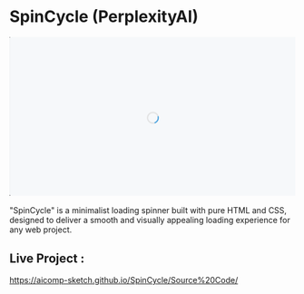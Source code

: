 # SpinCycle (PerplexityAI)

![My Screenshot](Images/Image1.PNG)

"SpinCycle" is a minimalist loading spinner built with pure HTML and CSS, designed to deliver a smooth and visually appealing loading experience for any web project.

## Live Project :
https://aicomp-sketch.github.io/SpinCycle/Source%20Code/
